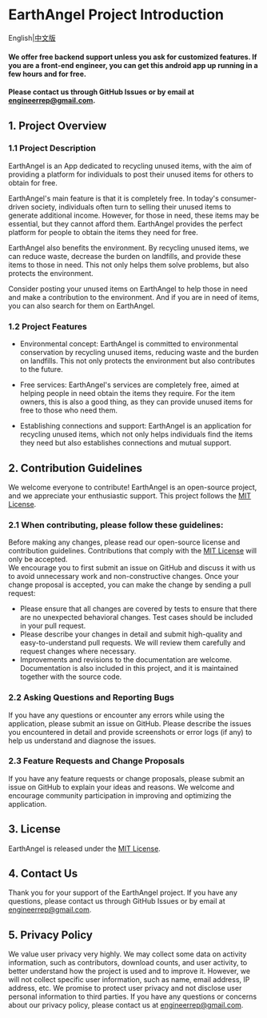 # EarthAngel Project Introduction
English|[中文版](https://github.com/engineerrep/EarthAngel/blob/main/README_CN.md)

#### We offer free backend support unless you ask for customized features. If you are a front-end engineer, you can get this android app up running in a few hours and for free.

#### Please contact us through GitHub Issues or by email at [engineerrep@gmail.com](mailto:engineerrep@gmail.com).

## 1. Project Overview

### 1.1 Project Description

EarthAngel is an App dedicated to recycling unused items, with the aim of providing a platform for individuals to post their unused items for others to obtain for free.

EarthAngel's main feature is that it is completely free. In today's consumer-driven society, individuals often turn to selling their unused items to generate additional income. However, for those in need, these items may be essential, but they cannot afford them. EarthAngel provides the perfect platform for people to obtain the items they need for free.

EarthAngel also benefits the environment. By recycling unused items, we can reduce waste, decrease the burden on landfills, and provide these items to those in need. This not only helps them solve problems, but also protects the environment.

Consider posting your unused items on EarthAngel to help those in need and make a contribution to the environment. And if you are in need of items, you can also search for them on EarthAngel.

### 1.2 Project Features

- Environmental concept: EarthAngel is committed to environmental conservation by recycling unused items, reducing waste and the burden on landfills. This not only protects the environment but also contributes to the future.

- Free services: EarthAngel's services are completely free, aimed at helping people in need obtain the items they require. For the item owners, this is also a good thing, as they can provide unused items for free to those who need them.

- Establishing connections and support: EarthAngel is an application for recycling unused items, which not only helps individuals find the items they need but also establishes connections and mutual support.

## 2. Contribution Guidelines
We welcome everyone to contribute! EarthAngel is an open-source project, and we appreciate your enthusiastic support. This project follows the [MIT License](https://github.com/engineerrep/EarthAngel/blob/main/LICENSE).
### 2.1 When contributing, please follow these guidelines:

Before making any changes, please read our open-source license and contribution guidelines. Contributions that comply with the [MIT License](https://github.com/engineerrep/EarthAngel/blob/main/LICENSE) will only be accepted.  
We encourage you to first submit an issue on GitHub and discuss it with us to avoid unnecessary work and non-constructive changes. Once your change proposal is accepted, you can make the change by sending a pull request:  
- Please ensure that all changes are covered by tests to ensure that there are no unexpected behavioral changes. Test cases should be included in your pull request.
- Please describe your changes in detail and submit high-quality and easy-to-understand pull requests. We will review them carefully and request changes where necessary.
- Improvements and revisions to the documentation are welcome. Documentation is also included in this project, and it is maintained together with the source code.

### 2.2 Asking Questions and Reporting Bugs
If you have any questions or encounter any errors while using the application, please submit an issue on GitHub. Please describe the issues you encountered in detail and provide screenshots or error logs (if any) to help us understand and diagnose the issues.

### 2.3 Feature Requests and Change Proposals
If you have any feature requests or change proposals, please submit an issue on GitHub to explain your ideas and reasons. We welcome and encourage community participation in improving and optimizing the application.

## 3. License
EarthAngel is released under the [MIT License](https://github.com/engineerrep/EarthAngel/blob/main/LICENSE).

## 4. Contact Us
Thank you for your support of the EarthAngel project. If you have any questions, please contact us through GitHub Issues or by email at [engineerrep@gmail.com](mailto:engineerrep@gmail.com).

## 5. Privacy Policy
We value user privacy very highly. We may collect some data on activity information, such as contributors, download counts, and user activity, to better understand how the project is used and to improve it. However, we will not collect specific user information, such as name, email address, IP address, etc. We promise to protect user privacy and not disclose user personal information to third parties. If you have any questions or concerns about our privacy policy, please contact us at [engineerrep@gmail.com](mailto:engineerrep@gmail.com).

